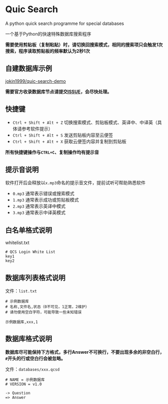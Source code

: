 # Quic Search

A python quick search programme for special databases

一个基于Python的快速特殊数据库搜索程序

**需要使用剪贴板（复制粘贴）时，请切换回搜索模式，相同的搜索项只会触发1次搜索，程序读取剪贴板的频率默认为2秒1次**

## 自建数据库示例

[jokin1999/quic-search-demo](https://github.com/jokin1999/quic-search-demo)

**需要官方收录数据库节点请提交[ISSUE](https://github.com/jokin1999/quic-search-demo/issues/new)，会尽快处理。**

## 快捷键

- `Ctrl + Shift + Alt + Z` 切换搜索模式、剪贴板模式、英译中、中译英（具体请参考软件提示）
- `Ctrl + Shift + Alt + S` 发送剪贴板内容至云便签
- `Ctrl + Shift + Alt + X` 获取云便签内容并复制到剪贴板

**所有快捷键操作与`CTRL+C`、复制操作均有提示音**

## 提示音说明

软件打开后会释放以`x.mp3`命名的提示音文件，提前试听可帮助熟悉软件

- `0.mp3` 通常表示错误或搜索模式
- `1.mp3` 通常表示成功或剪贴板模式
- `2.mp3` 通常表示英译中模式
- `3.mp3` 通常表示中译英模式

## 白名单格式说明

whitelist.txt
```
# QCS Login White List
key1
key2
```

## 数据库列表格式说明

文件：`list.txt`

```
# 示例数据库
# 名称,文件名,状态（0不可见，1正常，2维护）
# 请勿使用空白字符，可能导致一些未知错误

示例数据库,xxx,1
```

## 数据库格式说明

**数据库尽可能保持下方格式，多行Answer不可换行，不要出现多余的非空白行，`#`开头的行或空白行会被忽略。**

文件：`databases/xxx.qcsd`

```
# NAME = 示例数据库
# VERSION = v1.0

-> Question
=> Answer
```
